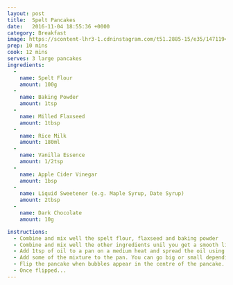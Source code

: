 ```yaml
---
layout: post
title:  Spelt Pancakes
date:   2016-11-04 18:55:36 +0000
category: Breakfast
image: https://scontent-lhr3-1.cdninstagram.com/t51.2885-15/e35/14711942_343602899315014_147679607204610048_n.jpg?ig_cache_key=MTM2MDMxNjg2NzAzMzc4OTEzNA%3D%3D.2
prep: 10 mins
cook: 12 mins
serves: 3 large pancakes
ingredients:
  -
    name: Spelt Flour
    amount: 100g
  -
    name: Baking Powder
    amount: 1tsp
  -
    name: Milled Flaxseed
    amount: 1tbsp
  -
    name: Rice Milk
    amount: 180ml
  -
    name: Vanilla Essence
    amount: 1/2tsp
  -
    name: Apple Cider Vinegar
    amount: 1bsp
  -
    name: Liquid Sweetener (e.g. Maple Syrup, Date Syrup)
    amount: 2tbsp
  -
    name: Dark Chocolate
    amount: 10g

instructions:
  - Combine and mix well the spelt flour, flaxseed and baking powder
  - Combine and mix well the other ingredients unil you get a smooth liquid (There may be some lumps).
  - Add 1tsp of oil to a pan on a medium heat and spread the oil using some kitchen paper. There shouldn't be much oil left on the pan.
  - Add some of the mixture to the pan. You can go big or small depending on your preference. Try to spread the mixture by rotating the pan.
  - Flip the pancake when bubbles appear in the centre of the pancake.
  - Once flipped...
---
```

